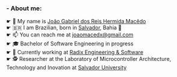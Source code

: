 
  <h3> - About me:</h3>
☛ 🤝 My name is <a href="https://www.linkedin.com/in/joaomacedx/">João Gabriel dos Reis Hermida Macêdo</a><br>
☛ 🇧🇷 I am Brazilian, born in <a href= "https://www.tripadvisor.com/Attractions-g303272-Activities-Salvador_State_of_Bahia.html">Salvador</a>, Bahia 🌊<br>
☛ 📫 You can reach me at <a href="mailto:joaomacedx@gmail.com">joaomacedx@gmail.com</a><br>
☛ 🎓 Bachelor of Software Engineering in progress <br>
☛ 💼 Currently working at <a href="https://www.radixeng.com">Radix Engineering & Software</a><br>
☛ 🕵️‍ Researcher at the Laboratory of Microcontroller Architecture, Technology and Inovation at <a href="https://www.unifacs.br">Salvador University</a><br>

